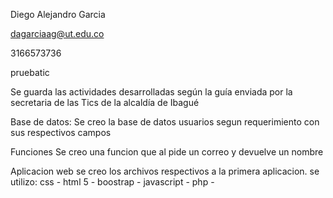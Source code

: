 Diego Alejandro Garcia

dagarciaag@ut.edu.co

3166573736

pruebatic

Se guarda las actividades desarrolladas según la guía enviada por la secretaria de las Tics de la alcaldía de Ibagué

Base de datos: Se creo la base de datos usuarios segun requerimiento con sus respectivos campos

Funciones Se creo una funcion que al pide un correo y devuelve un nombre

Aplicacion web se creo los archivos respectivos a la primera aplicacion. 
se utilizo: css - html 5 - boostrap - javascript - php -
